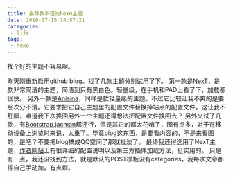 ```yaml
---
title: 推荐款不错的hexo主题
date: 2016-07-15 14:57:21
categories:
 - life
tags:
 - hexo
---
```


找个好的主题不容易啊。
<!-- more -->
昨天刚重新启用github blog。找了几款主题分别试用了下。
第一款是[NexT](https://github.com/iissnan/hexo-theme-next)，是款非常简洁的主题，简洁到只有黑白色。轻量级，在手机和PAD上看了下，加载都很快。
另外一款是[Anisina](https://github.com/haojen/hexo-theme-Anisina)，同样是款轻量级的主题。不过它比较让我不爽的是要层次分不清。它要求把它自己主题里的配置文件替换掉站点的配置文件，这让我不舒服，难道我下次换回另外一个主题还得想法把配置文件换回去？
另外又试了几款，有[Bootstrap](https://github.com/cgmartin/hexo-theme-bootstrap-blog),[jacman](https://github.com/wuchong/jacman)都还行，但是其它的都太花哨了，图有点多，对于在移动设备上浏览时来说，太重了。毕竟blog这东西，是要看内容的，不是来看图的，是吧？不要把blog搞成QQ空间了那就扯淡了。
最终我还得选用了NexT主题，[作者网站](http://theme-next.iissnan.com/)上有很详细的配置说明以及第三方插件加载方法，挺实用的。
只是有一点，我还没找到方法，就是默认的POST模板没有categories，我每次文章都得自己手动加，有点烦。
